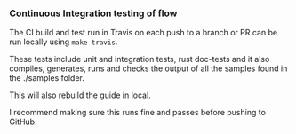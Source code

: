 ### Continuous Integration testing of flow
The CI build and test run in Travis on each push to a branch or PR can be run locally 
using ```make travis```.

These tests include unit and integration tests, rust doc-tests and it also compiles, generates, runs and checks the 
output of all the samples found in the ./samples folder.

This will also rebuild the guide in local.

I recommend making sure this runs fine and passes before pushing to GitHub.